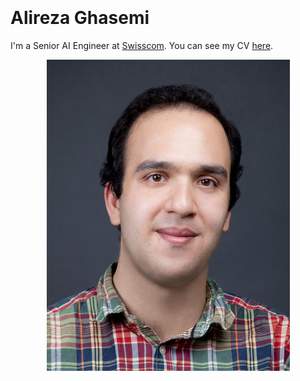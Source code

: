 
<div class="container">
  <div class="row">
    	<div class="col-12 col-sm-8">
		<h1 style="padding-top:20px;">Alireza Ghasemi
		</h1>
		<p style="padding-left:0px;">
			I'm a Senior AI Engineer at <a href="https://www.swisscom.ch">Swisscom</a>. 
			You can see my CV <a href="http://aghasemi.github.io/cv/cv-ghasemi-short.pdf">here</a>.
		</p>
	</div>
    	<div class="col-12 col-sm-4" align="center">  			
		<img class="profile-photo"  src="/img/profile-photo.jpg" alt="Alireza Ghasemi" ></img>
	</div>
  </div>
  
</div>
